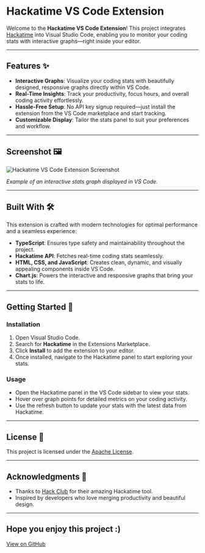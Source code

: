 # Hackatime VS Code Extension

Welcome to the **Hackatime VS Code Extension**! This project integrates [Hackatime](https://waka.hackclub.com/) into Visual Studio Code, enabling you to monitor your coding stats with interactive graphs—right inside your editor.

---

## Features ✨

- **Interactive Graphs**: Visualize your coding stats with beautifully designed, responsive graphs directly within VS Code.  
- **Real-Time Insights**: Track your productivity, focus hours, and overall coding activity effortlessly.  
- **Hassle-Free Setup**: No API key signup required—just install the extension from the VS Code marketplace and start tracking.  
- **Customizable Display**: Tailor the stats panel to suit your preferences and workflow.

---

## Screenshot 🖼️

![Hackatime VS Code Extension Screenshot](https://github.com/user-attachments/assets/41699723-70a1-4d33-a5db-01b8271577a9)


*Example of an interactive stats graph displayed in VS Code.*

---

## Built With 🛠️

This extension is crafted with modern technologies for optimal performance and a seamless experience:

- **TypeScript**: Ensures type safety and maintainability throughout the project.  
- **Hackatime API**: Fetches real-time coding stats seamlessly.  
- **HTML, CSS, and JavaScript**: Creates clean, dynamic, and visually appealing components inside VS Code.  
- **Chart.js**: Powers the interactive and responsive graphs that bring your stats to life.  

---

## Getting Started 🚀

### Installation

1. Open Visual Studio Code.  
2. Search for **Hackatime** in the Extensions Marketplace.  
3. Click **Install** to add the extension to your editor.  
4. Once installed, navigate to the Hackatime panel to start exploring your stats.

### Usage

- Open the Hackatime panel in the VS Code sidebar to view your stats.  
- Hover over graph points for detailed metrics on your coding activity.  
- Use the refresh button to update your stats with the latest data from Hackatime.  

---

## License 📄

This project is licensed under the [Apache License](./LICENSE).

---

## Acknowledgments 🙌

- Thanks to [Hack Club](https://hackclub.com/) for their amazing Hackatime tool.  
- Inspired by developers who love merging productivity and beautiful design.  

---

Hope you enjoy this project :)  
---

[View on GitHub](https://github.com/iambodha/Hackatime-VS-Code-Extension)
